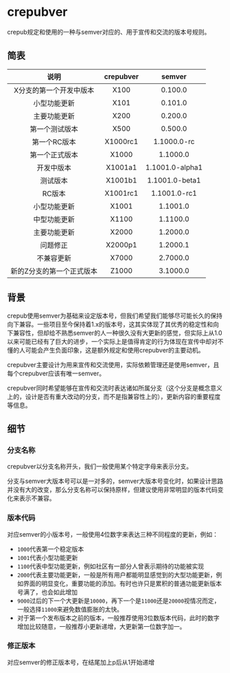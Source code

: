 # crepubver
crepub规定和使用的一种与semver对应的、用于宣传和交流的版本号规则。

## 简表
|说明|crepubver|semver|
|:-----:|:--:|:--:|
|X分支的第一个开发中版本|X100|0.100.0|
|小型功能更新|X101|0.101.0|
|主要功能更新|X200|0.200.0|
|第一个测试版本|X500|0.500.0|
|第一个RC版本|X1000rc1|1.1000.0-rc|
|第一个正式版本|X1000|1.1000.0|
|开发中版本|X1001a1|1.1001.0-alpha1|
|测试版本|X1001b1|1.1001.0-beta1|
|RC版本|X1001rc1|1.1001.0-rc1|
|小型功能更新|X1001|1.1001.0|
|中型功能更新|X1100|1.1100.0|
|主要功能更新|X2000|1.2000.0|
|问题修正|X2000p1|1.2000.1|
|不兼容更新|X7000|2.7000.0|
|新的Z分支的第一个正式版本|Z1000|3.1000.0|

## 背景
crepub使用semver为基础来设定版本号，但我们希望我们能够尽可能长久的保持向下兼容。一些项目至今保持着1.x的版本号，这其实体现了其优秀的稳定性和向下兼容性，但却给不熟悉semver的人一种很久没有大更新的感觉，但实际上从1.0以来可能已经有了巨大的进步，一个实际上是值得肯定的行为体现在宣传中却对不懂的人可能会产生负面印象，这是额外规定和使用crepubver的主要动机。

crepubver主要设计为用来宣传和交流使用，实际依赖管理还是使用semver，且每个crepubver应该有唯一semver。

crepubver同时希望能够在宣传和交流时表达诸如所属分支（这个分支是概念意义上的，设计是否有重大改动的分支，而不是指兼容性上的），更新内容的重要程度等信息。

## 细节
### 分支名称
crepubver以分支名称开头，我们一般使用某个特定字母来表示分支。

分支与semver大版本号可以是一对多的，semver大版本号变化时，如果设计思路并没有大的改变，那么分支名称可以保持原样，但建议使用非常明显的版本代码变化来表示不兼容。

### 版本代码
对应semver的小版本号，一般使用4位数字来表达三种不同程度的更新，例如：
- ```1000```代表第一个稳定版本
- ```1001```代表小型功能更新
- ```1100```代表中型功能更新，例如社区有一部分人曾表示期待的功能被实现
- ```2000```代表主要功能更新，一般是所有用户都能明显感觉到的大型功能更新，例如界面的明显变化，重要功能的添加。有时也许只是累积的普通功能更新版本号满了，也会如此增加
- ```9000```过后的下一个大更新是```10000```，再下一个是```11000```还是```20000```视情况而定，一般选择```11000```来避免数值膨胀的太快。
- 对于第一个发布版本之前的版本，一般推荐使用3位数版本代码，此时的数字增加比较随意，一般推荐小更新递增，大更新第一位数字加一。

### 修正版本
对应semver的修正版本号，在结尾加上p后从1开始递增
